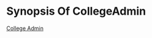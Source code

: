 # Synopsis Of CollegeAdmin
[College Admin](https://docs.google.com/document/d/1OVkujec2yXQoGV2utTKMEYViZhig_dexJ9B3mRoST-Y/edit?usp=sharing)
